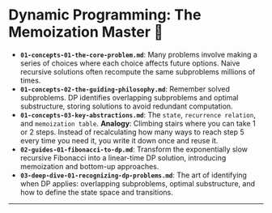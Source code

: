 # Dynamic Programming: The Memoization Master 🧩


* **`01-concepts-01-the-core-problem.md`**: Many problems involve making a series of choices where each choice affects future options. Naive recursive solutions often recompute the same subproblems millions of times.
* **`01-concepts-02-the-guiding-philosophy.md`**: Remember solved subproblems. DP identifies overlapping subproblems and optimal substructure, storing solutions to avoid redundant computation.
* **`01-concepts-03-key-abstractions.md`**: The `state`, `recurrence relation`, and `memoization table`. **Analogy**: Climbing stairs where you can take 1 or 2 steps. Instead of recalculating how many ways to reach step 5 every time you need it, you write it down once and reuse it.
* **`02-guides-01-fibonacci-to-dp.md`**: Transform the exponentially slow recursive Fibonacci into a linear-time DP solution, introducing memoization and bottom-up approaches.
* **`03-deep-dive-01-recognizing-dp-problems.md`**: The art of identifying when DP applies: overlapping subproblems, optimal substructure, and how to define the state space and transitions.

---
